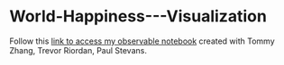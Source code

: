 # World-Happiness---Visualization
Follow this [link to access my observable notebook](https://observablehq.com/@fp412/world-happiness-visualization) created with Tommy Zhang, Trevor Riordan, Paul Stevans.
